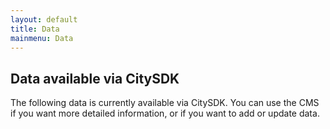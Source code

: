 ```yaml
---
layout: default
title: Data
mainmenu: Data
---
```


## Data available via CitySDK

The following data is currently available via CitySDK. You can use the <a class="ep_cms_url">CMS</a> if you want more detailed information, or if you want to add or update data.

<ul id="layers"></ul>
<script src="http://d3js.org/d3.v3.min.js"></script>
<script>

  var rows = {
    "description": "Description",
    "category": "Category",
    "organization": "Organization",
    "data_sources": "Data sources",
    "imported_at": "Imported at",
  };  
  var keys = [];
  for(var k in rows) keys.push(k);
  

  d3.json(epApiUrl + "/layers?per_page=999", function(data) {
    if (data.results.length) {
      var ul = d3.select("#layers").selectAll("li")
          .data(data.results)
        .enter().append("li")
          .sort(function(a, b) { return a.name > b.name; });
        
      ul.append("h3")
        .html(function(d) { return d.name ;})
        
      var table = ul.append("table");
      
      keys.forEach(function(k) {
        var tr = table.append("tr")
        
        tr.append("td")
            .html(rows[k] + ":");

        tr.append("td")
            .html(function(d) { return d[k]; });

           
      });
      
      
      
        
        // "name": "pc.nlp6",
        // "category": "administrative.postcodes",
        // "organization": "Waag Society",
        // "owner": "citysdk@waag.org",
        // "description": "Postcodes NL",
        // "data_sources": [
        //     "BAG, Kadaster",
        //     "http://nlextract.nl"
        // ],
        // "imported_at": null
        
    }
  });
</script>